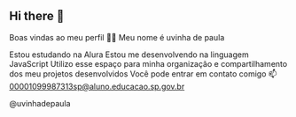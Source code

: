 ## Hi there 👋

Boas vindas ao meu perfil 💙💙
Meu nome é uvinha de paula

Estou estudando na Alura
Estou me desenvolvendo na linguagem JavaScript
Utilizo esse espaço para minha organização e compartilhamento dos meu projetos desenvolvidos
Você pode entrar em contato comigo 📫
00001099987313sp@aluno.educacao.sp.gov.br

@uvinhadepaula
